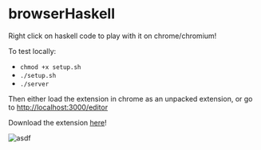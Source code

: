 # browserHaskell

Right click on haskell code to play with it on chrome/chromium!

To test locally:

+ `chmod +x setup.sh`
+ `./setup.sh`
+ `./server`

Then either load the extension in chrome as an unpacked extension, or go to [http://localhost:3000/editor](http://127.0.0.1:3000/editor)

Download the extension [here](https://goo.gl/VMZxrM)!


![asdf](~/Pictures/asfd.png)
